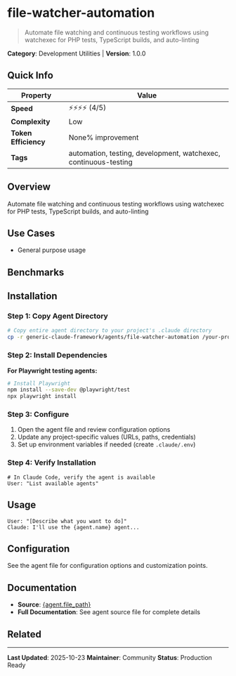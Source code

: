 # file-watcher-automation

> Automate file watching and continuous testing workflows using watchexec for PHP tests, TypeScript builds, and auto-linting

**Category**: Development Utilities | **Version**: 1.0.0

## Quick Info

| Property | Value |
|----------|-------|
| **Speed** | ⚡⚡⚡⚡ (4/5) |
| **Complexity** |  Low |
| **Token Efficiency** | None% improvement |
| **Tags** | automation, testing, development, watchexec, continuous-testing |

## Overview

Automate file watching and continuous testing workflows using watchexec for PHP tests, TypeScript builds, and auto-linting

## Use Cases

- General purpose usage


## Benchmarks



## Installation

### Step 1: Copy Agent Directory

```bash
# Copy entire agent directory to your project's .claude directory
cp -r generic-claude-framework/agents/file-watcher-automation /your-project/.claude/agents/
```

### Step 2: Install Dependencies

**For Playwright testing agents:**
```bash
# Install Playwright
npm install --save-dev @playwright/test
npx playwright install
```


### Step 3: Configure

1. Open the agent file and review configuration options
2. Update any project-specific values (URLs, paths, credentials)
3. Set up environment variables if needed (create `.claude/.env`)

### Step 4: Verify Installation

```
# In Claude Code, verify the agent is available
User: "List available agents"
```

## Usage

```
User: "[Describe what you want to do]"
Claude: I'll use the {agent.name} agent...
```

## Configuration

See the agent file for configuration options and customization points.

## Documentation

- **Source**: [{agent.file_path}](../../{agent.file_path})
- **Full Documentation**: See agent source file for complete details

## Related



---

**Last Updated**: 2025-10-23
**Maintainer**: Community
**Status**: Production Ready
